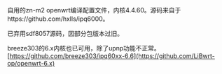 自用的zn-m2 openwrt编译配置文件，内核4.4.60。源码来自于https://github.com/hxlls/ipq6000。

已弃用sdf8057源码，因部分包版本过旧。

breeze303的6.x内核也已可用，除了upnp功能不正常。[https://github.com/breeze303/ipq60xx-6.6](https://github.com/LiBwrt-op/openwrt-6.x)
